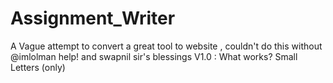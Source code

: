 # Assignment_Writer
A Vague attempt to convert a great tool to website , couldn't do this without @imlolman help! and swapnil sir's blessings
V1.0 :
 What works? 
  Small Letters (only)
